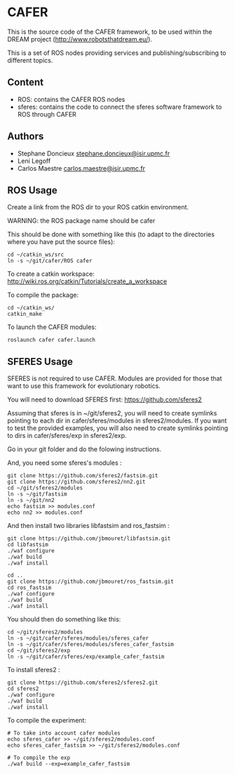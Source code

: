 CAFER
=====

This is the source code of the CAFER framework, to be used within the DREAM project (http://www.robotsthatdream.eu/).

This is a set of ROS nodes providing services and publishing/subscribing to different topics.

Content
-------

* ROS: contains the CAFER ROS nodes
* sferes: contains the code to connect the sferes software framework to ROS through CAFER

Authors
-------
- Stephane Doncieux stephane.doncieux@isir.upmc.fr
- Leni Legoff
- Carlos Maestre carlos.maestre@isir.upmc.fr

ROS Usage
---------

Create a link from the ROS dir to your ROS catkin environment. 

WARNING: the ROS package name should be cafer

This should be done with something like this (to adapt to the directories where you have put the source files):
```
cd ~/catkin_ws/src
ln -s ~/git/cafer/ROS cafer
```

To create a catkin workspace: http://wiki.ros.org/catkin/Tutorials/create_a_workspace

To compile the package:
```
cd ~/catkin_ws/
catkin_make
```

To launch the CAFER modules:
```
roslaunch cafer cafer.launch
```

SFERES Usage
------------

SFERES is not required to use CAFER. Modules are provided for those that want to use this framework for evolutionary robotics.

You will need to download SFERES first: https://github.com/sferes2

Assuming that sferes is in ~/git/sferes2, you will need to create symlinks pointing to each dir in cafer/sferes/modules in sferes2/modules. If you want to test the provided examples, you will also need to  create symlinks pointing to dirs in cafer/sferes/exp in sferes2/exp.

Go in your git folder and do the folowing instructions.

And, you need some sferes's modules :
```
git clone https://github.com/sferes2/fastsim.git
git clone https://github.com/sferes2/nn2.git
cd ~/git/sferes2/modules
ln -s ~/git/fastsim
ln -s ~/git/nn2
echo fastsim >> modules.conf
echo nn2 >> modules.conf
```
And then install two libraries libfastsim and ros_fastsim :
```
git clone https://github.com/jbmouret/libfastsim.git
cd libfastsim
./waf configure
./waf build
./waf install

cd ..
git clone https://github.com/jbmouret/ros_fastsim.git
cd ros_fastsim
./waf configure
./waf build
./waf install
```

You should then do something like this:
```
cd ~/git/sferes2/modules
ln -s ~/git/cafer/sferes/modules/sferes_cafer
ln -s ~/git/cafer/sferes/modules/sferes_cafer_fastsim
cd ~/git/sferes2/exp
ln -s ~/git/cafer/sferes/exp/example_cafer_fastsim
```

To install sferes2 :
```
git clone https://github.com/sferes2/sferes2.git
cd sferes2
./waf configure
./waf build
./waf install
```


To compile the experiment:
```
# To take into account cafer modules
echo sferes_cafer >> ~/git/sferes2/modules.conf
echo sferes_cafer_fastsim >> ~/git/sferes2/modules.conf

# To compile the exp
./waf build --exp=example_cafer_fastsim
```
 